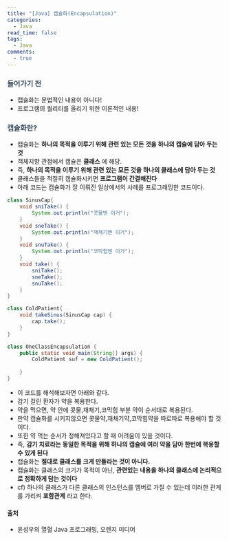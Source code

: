 ```yaml
---
title: "[Java] 캡슐화(Encapsulation)"
categories:
  - Java
read_time: false
tags:
  - Java
comments:
  - true
---
```


### <span style="color:#34495e">들어가기 전</span>
* 캡슐화는 문법적인 내용이 아니다!
* 프로그램의 퀄리티를 올리기 위한 이론적인 내용!


### <span style="color:#34495e">캡슐화란?</span>
* 캡슐화는 __하나의 목적을 이루기 위해 관련 있는 모든 것을 하나의 캡슐에 담아 두는 것__
* 객체지향 관점에서 캡슐은 __클래스__ 에 해당.
* 즉, __하나의 목적을 이루기 위해 관련 있는 모든 것을 하나의 클래스에 담아 두는 것__
* 클래스들을 적절히 캡슐화시키면 __프로그램이 간결해진다__
* 아래 코드는 캡슐화가 잘 이뤄진 일상에서의 사례를 프로그래밍한 코드이다.

```java
class SinusCap{
	void sniTake() {
		System.out.println("콧물엔 이거");
	}
	void sneTake() {
		System.out.println("재채기엔 이거");
	}
	void snuTake() {
		System.out.println("코막힘엔 이거");
	}
	void take() {
		sniTake();
		sneTake();
		snuTake();
	}
}

class ColdPatient{
	void takeSinus(SinusCap cap) {
		cap.take();
	}
}

class OneClassEncapsulation {
	public static void main(String[] args) {
		ColdPatient suf = new ColdPatient();
		
	}
}
```

* 이 코드를 해석해보자면 아래와 같다.
* 감기 걸린 환자가 약을 복용한다.
* 약을 먹으면, 약 안에 콧물,재채기,코막힘 부분 약이 순서대로 복용된다.
* 만약 캡슐화를 시키지않으면 콧물약,재채기약,코막힘약을 따로따로 복용해야 할 것이다.
* 또한 약 먹는 순서가 정해져있다고 할 때 어려움이 있을 것이다.
* 즉, __감기 치료라는 동일한 목적을 위해 하나의 캡슐에 여러 약을 담아 한번에 복용할 수 있게 된다__
* 캡슐화는 __절대로 클래스를 크게 만들라는 것이 아니다.__
* 캡슐화는 클래스의 크기가 목적이 아닌, __관련있는 내용을 하나의 클래스에 논리적으로 정확하게 담는 것이다__
* cf) 하나의 클래스가 다른 클래스의 인스턴스를 멤버로 가질 수 있는데 이러한 관계를 가리켜 __포함관계__ 라고 한다.


#### 출처 
* 윤성우의 열혈 Java 프로그래밍, 오렌지 미디어
